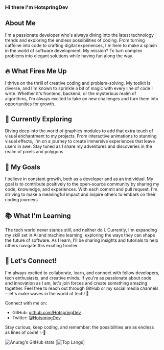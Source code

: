### Hi there I'm HotspringDev

## About Me
I'm a passionate developer who's always diving into the latest technology trends and exploring the endless possibilities of coding. From turning caffeine into code to crafting digital experiences, I'm here to make a splash in the world of software development. My mission? To turn complex problems into elegant solutions while having fun along the way.

## 🔥 What Fires Me Up
I thrive on the thrill of creative coding and problem-solving. My toolkit is diverse, and I'm known to sprinkle a bit of magic with every line of code I write. Whether it's frontend, backend, or the mysterious realm of algorithms, I'm always excited to take on new challenges and turn them into opportunities for growth.

## 🌌 Currently Exploring
Diving deep into the world of graphics modules to add that extra touch of visual enchantment to my projects. From interactive animations to stunning visual effects, I'm on a journey to create immersive experiences that leave users in awe. Stay tuned as I share my adventures and discoveries in the realm of pixels and polygons.

## 🚀 My Goals
I believe in constant growth, both as a developer and as an individual. My goal is to contribute positively to the open-source community by sharing my code, knowledge, and experiences. With each commit and pull request, I'm striving to make a meaningful impact and inspire others to embark on their coding journeys.

## 📚 What I'm Learning
The tech world never stands still, and neither do I. Currently, I'm expanding my skill set in AI and machine learning, exploring the ways they can shape the future of software. As I learn, I'll be sharing insights and tutorials to help others navigate this exciting frontier.

## 🌟 Let's Connect!
I'm always excited to collaborate, learn, and connect with fellow developers, tech enthusiasts, and creative minds. If you're as passionate about code and innovation as I am, let's join forces and create something amazing together. Feel free to reach out through GitHub or my social media channels – let's make waves in the world of tech! 🌊

Connect with me on:
- GitHub: [github.com/HotspringDev](https://github.com/hotspringGG)
- Twitter: [@HotspringDev](https://twitter.com/HotspringDev)

Stay curious, keep coding, and remember: the possibilities are as endless as lines of code! ✨🚀

![Anurag's GitHub stats](https://github-readme-stats.vercel.app/api?username=hotspringGG&show_icons=true&theme=dracula)
[![Top Langs](https://github-readme-stats.vercel.app/api/top-langs/?username=hotspringGG)]

